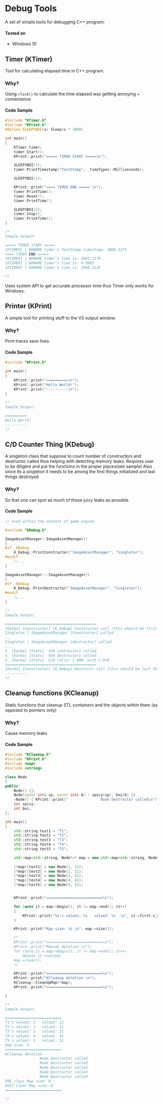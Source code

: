 # Debug Tools
A set of simple tools for debugging C++ program;

#### Tested on
* Windows 10

## Timer (KTimer)
Tool for calculating elapsed time in C++ program.

### Why?
Using `clock()` to calculate the time elapsed was getting annoying + convenience

#### Code Sample
```cpp
#include "KTimer.h"
#include "KPrint.h"
#define SLEEPYBOI(x) Sleep(x * 1000)

int main()
{
	KTimer timer;
	timer.Start();
	KPrint::print("===== TIMER START =====\n");

	SLEEPYBOI(2);
	timer.PrintTimestamp("TestStamp", _timeTypes::Milliseconds);

	SLEEPYBOI(1);

	KPrint::print("==== TIMER END ===== \n");
	timer.PrintTime();
	timer.Reset();
	timer.PrintTime();

	SLEEPYBOI(2);
	timer.Stop();
	timer.PrintTime();
}

/*
Sample output:

===== TIMER START =====
[KTIMER] | NONAME timer's TestStamp timestamp: 2000.5275
==== TIMER END =====
[KTIMER] | NONAME timer's time is: 3001.7170
[KTIMER] | NONAME timer's time is: 0.0003
[KTIMER] | NONAME timer's time is: 2000.3136

*/
```
Uses system API to get accurate processor time thus Timer only works for Windows.


## Printer (KPrint)
A simple tool for printing stuff to the VS output window.

### Why?
Print traces save lives.

#### Code Sample
```cpp
#include "KPrint.h"

int main()
{
	KPrint::print("==========\n");
	KPrint::print("Hello World!");
	KPrint::print("----------\n");
}

/*
Sample Output:

==========
Hello World!
----------
*/
```


## C/D Counter Thing (KDebug)
A singleton class that suppose to count number of constructors and destructor called thus helping with detecting memory leaks.
Requires user to be diligent and put the functions in the proper places(see sample) 
Also since its a singleton it needs to be among the first things initialized and last things destroyed

### Why?
So that one can spot as much of those juicy leaks as possible.

#### Code Sample
```cpp
// Used within the context of game engine

#include "KDebug.h"

ImageAssetManager::ImageAssetManager()
{
#if _KDebug
	K_Debug::PrintConstructor("ImageAssetManager", "Singleton");
#endif
	//...
}

ImageAssetManager::~ImageAssetManager()
{
#if _KDebug
	K_Debug::PrintDestructor("ImageAssetManager", "Singleton");
#endif
	//...
}

/*
Sample Output: 

==========================================
[Karma] [Constructor] [K_Debug] Constructor call (this should be first thing called) 
Singleton | ImageAssetManager [Constructor] called
...
Singleton | ImageAssetManager [destructor] called
...
S_ [Karma] [Stats]	934 contructors called 
S_ [Karma] [Stats]	934 destructors called 
S_ [Karma] [Stats]	C/D ratio: 1.000  with C-D=0 
==========================================
[Karma] [Constructor] [K_Debug] Destructr call (this should be last thing called) 
----------
*/
```


## Cleanup functions (KCleanup)
Static functions that cleanup STL containers and the objects within them (as opposed to pointers only)

### Why?
Cause memory leaks 

#### Code Sample
```cpp
#include "KCleanup.h"
#include "KPrint.h"
#include <map>
#include <string>

class Node
{
public:
	Node() {};
	Node(const int& sp, const int& b) : spicy(sp), boi(b) {}
	~Node() { KPrint::print("				Node Destructor called\n"); }
	int spicy;
	int boi;
};

int main()
{
	std::string test1 = "T1";
	std::string test2 = "T2";
	std::string test3 = "T3";
	std::string test4 = "T4";
	std::string test5 = "T5";

	std::map<std::string, Node*>* map = new std::map<std::string, Node*>;
	
	(*map)[test1] = new Node(1, 11);
	(*map)[test2] = new Node(2, 21);
	(*map)[test3] = new Node(3, 31);
	(*map)[test4] = new Node(4, 41);
	(*map)[test5] = new Node(5, 51);


	KPrint::print("==========================\n");

	for (auto it = map->begin(); it != map->end(); it++)
	{
		KPrint::print("%s's value1: %i   value2: %i  \n", it->first.c_str(), it->second->spicy, it->second->boi);
	}

	KPrint::print("Map size: %i \n", map->size());

	/*
	KPrint::print("==========================\n");
	KPrint::print("Manual deletion \n");
	for (auto it = map->begin(); it != map->end(); it++)
		delete it->second;
	map->clear();
	*/

	KPrint::print("==========================\n");
	KPrint::print("KCleanup deletion \n");
	KCleanup::CleanUpMap(*map);
	KPrint::print("==========================\n");

}

/*
Sample Output: 

==========================
T1's value1: 1   value2: 11  
T2's value1: 2   value2: 21  
T3's value1: 3   value2: 31  
T4's value1: 4   value2: 41  
T5's value1: 5   value2: 51  
Map size: 5 
==========================
KCleanup deletion 
				Node Destructor called
				Node Destructor called
				Node Destructor called
				Node Destructor called
				Node Destructor called
PRE clear Map size: 0 
POST clear Map size: 0 
==========================

*/
```




